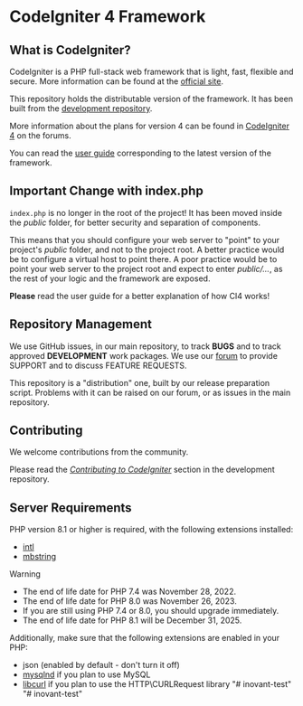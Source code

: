 <!-- task details -->
<!-- # 🛍️ Product Management & Cart System – CodeIgniter 4

This is a basic **Product Management and Shopping Cart** web application built using **CodeIgniter 4**. The application allows users to manage products and interact with a cart system. It demonstrates CRUD operations along with a cart and image preview functionality using a modal.

---

## ✨ Key Features

### 🧾 Product Management
- **View Products**: See a list of all products with name, price, quantity, and image.
- **Add New Product**: Create new product entries with a name, price, quantity, and image upload.
- **Edit Product**: Update existing product details.
- **Delete Product**: Remove products from the system.

### 🛒 Cart Functionality
- **Add to Cart**: Users can add products to the cart.
- **Cart Summary**: View all selected products in the cart along with:
  - Quantity
  - Individual total
  - **Grand Total** of all products combined

### 🖼️ Image Preview in Modal
- Click on any product image to view it in a **modal popup** for a clearer, enlarged preview.

---

## 🧰 Tech Stack

- **Backend Framework**: CodeIgniter 4 (PHP)
- **Frontend**: HTML, CSS, Bootstrap (optional), JavaScript
- **Database**: MySQL 
- **Others**: jQuery , CodeIgniter's built-in validation

--- -->

# CodeIgniter 4 Framework

## What is CodeIgniter?

CodeIgniter is a PHP full-stack web framework that is light, fast, flexible and secure.
More information can be found at the [official site](https://codeigniter.com).

This repository holds the distributable version of the framework.
It has been built from the
[development repository](https://github.com/codeigniter4/CodeIgniter4).

More information about the plans for version 4 can be found in [CodeIgniter 4](https://forum.codeigniter.com/forumdisplay.php?fid=28) on the forums.

You can read the [user guide](https://codeigniter.com/user_guide/)
corresponding to the latest version of the framework.

## Important Change with index.php

`index.php` is no longer in the root of the project! It has been moved inside the *public* folder,
for better security and separation of components.

This means that you should configure your web server to "point" to your project's *public* folder, and
not to the project root. A better practice would be to configure a virtual host to point there. A poor practice would be to point your web server to the project root and expect to enter *public/...*, as the rest of your logic and the
framework are exposed.

**Please** read the user guide for a better explanation of how CI4 works!

## Repository Management

We use GitHub issues, in our main repository, to track **BUGS** and to track approved **DEVELOPMENT** work packages.
We use our [forum](http://forum.codeigniter.com) to provide SUPPORT and to discuss
FEATURE REQUESTS.

This repository is a "distribution" one, built by our release preparation script.
Problems with it can be raised on our forum, or as issues in the main repository.

## Contributing

We welcome contributions from the community.

Please read the [*Contributing to CodeIgniter*](https://github.com/codeigniter4/CodeIgniter4/blob/develop/CONTRIBUTING.md) section in the development repository.

## Server Requirements

PHP version 8.1 or higher is required, with the following extensions installed:

- [intl](http://php.net/manual/en/intl.requirements.php)
- [mbstring](http://php.net/manual/en/mbstring.installation.php)

> [!WARNING]
> - The end of life date for PHP 7.4 was November 28, 2022.
> - The end of life date for PHP 8.0 was November 26, 2023.
> - If you are still using PHP 7.4 or 8.0, you should upgrade immediately.
> - The end of life date for PHP 8.1 will be December 31, 2025.

Additionally, make sure that the following extensions are enabled in your PHP:

- json (enabled by default - don't turn it off)
- [mysqlnd](http://php.net/manual/en/mysqlnd.install.php) if you plan to use MySQL
- [libcurl](http://php.net/manual/en/curl.requirements.php) if you plan to use the HTTP\CURLRequest library
"# inovant-test" 
"# inovant-test" 
